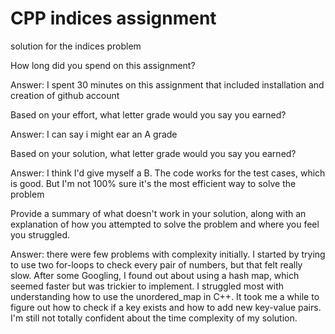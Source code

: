 # CPP indices assignment
 solution for the indices problem

How long did you spend on this assignment?

Answer: I spent 30 minutes on this assignment that included installation and creation of github account

Based on your effort, what letter grade would you say you earned?

Answer: I can say i might ear an A grade

Based on your solution, what letter grade would you say you earned?

Answer:  I think I'd give myself a B. The code works for the test cases, which is good. But I'm not 100% sure it's the most efficient way to solve the problem

Provide a summary of what doesn't work in your solution, along with an explanation of how you attempted to solve the problem and where you feel you struggled.

Answer: there were few problems with complexity initially. I started by trying to use two for-loops to check every pair of numbers, but that felt really slow. After some Googling, I found out about using a hash map, which seemed faster but was trickier to implement.
I struggled most with understanding how to use the unordered_map in C++. It took me a while to figure out how to check if a key exists and how to add new key-value pairs. I'm still not totally confident about the time complexity of my solution.
